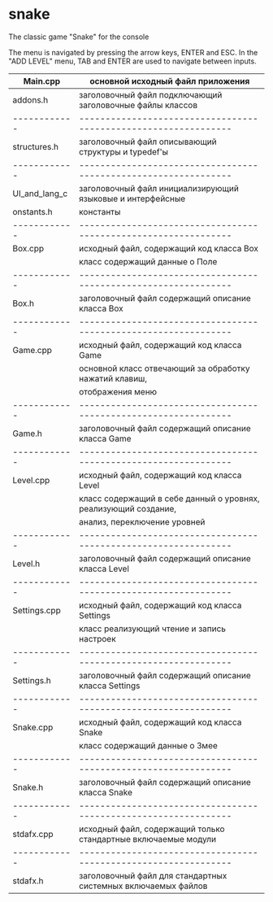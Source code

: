 # snake
The classic game "Snake" for the console

The menu is navigated by pressing the arrow keys, ENTER and ESC.
In the "ADD LEVEL" menu, TAB and ENTER are used to navigate between inputs.


| Main.cpp     | основной исходный файл приложения                               |
| ------------ | --------------------------------------------------------------- |
| addons.h     | заголовочный файл подключающий заголовочные файлы классов       |
| ------------ | --------------------------------------------------------------- |
| structures.h | заголовочный файл описывающий структуры и typedef'ы             |
| ------------ | --------------------------------------------------------------- |
| UI_and_lang_c| заголовочный файл инициализирующий языковые и интерфейсные      |
| onstants.h   | константы                                                       |
| ------------ | --------------------------------------------------------------- |
| Box.cpp      | исходный файл, содержащий код класса Box                        |
|              | класс содержащий данные о Поле                                  |
| ------------ | --------------------------------------------------------------- |
| Box.h        | заголовочный файл содержащий описание класса Box                |
| ------------ | --------------------------------------------------------------- |
| Game.cpp     | исходный файл, содержащий код класса Game                       |
|              | основной класс отвечающий за обработку нажатий клавиш,          |
|              | отображения меню                                                |
| ------------ | --------------------------------------------------------------- |
| Game.h       | заголовочный файл содержащий описание класса Game               |
| ------------ | --------------------------------------------------------------- |
| Level.cpp    | исходный файл, содержащий код класса Level                      |
|              | класс содержащий в себе данный о уровнях, реализующий создание, |
|              | анализ, переключение уровней                                    |
| ------------ | --------------------------------------------------------------- |
| Level.h      | заголовочный файл содержащий описание класса Level              |
| ------------ | --------------------------------------------------------------- |
| Settings.cpp | исходный файл, содержащий код класса Settings                   |
|              | класс реализующий чтение и запись настроек                      |
| ------------ | --------------------------------------------------------------- |
| Settings.h   | заголовочный файл содержащий описание класса Settings           |
| ------------ | --------------------------------------------------------------- |
| Snake.cpp    | исходный файл, содержащий код класса Snake                      |
|              | класс содержащий данные о Змее                                  |
| ------------ | --------------------------------------------------------------- |
| Snake.h      | заголовочный файл содержащий описание класса Snake              |
| ------------ | --------------------------------------------------------------- |
| stdafx.cpp   | исходный файл, содержащий только стандартные включаемые модули  |
| ------------ | --------------------------------------------------------------- |
| stdafx.h     | заголовочный файл для стандартных системных включаемых файлов   |
